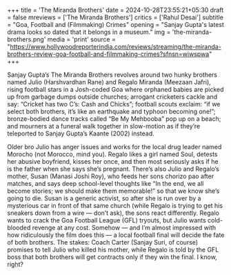 +++
title = 'The Miranda Brothers'
date = 2024-10-28T23:55:21+05:30
draft = false
mreviews = ['The Miranda Brothers']
critics = ['Rahul Desai']
subtitle = "Goa, Football and (Filmmaking) Crimes"
opening = "Sanjay Gupta's latest drama looks so dated that it belongs in a museum."
img = 'the-miranda-brothers.png'
media = 'print'
source = "https://www.hollywoodreporterindia.com/reviews/streaming/the-miranda-brothers-review-goa-football-and-filmmaking-crimes?sfnsn=wiwspwa"
+++

Sanjay Gupta’s The Miranda Brothers revolves around two hunky brothers named Julio (Harshvardhan Rane) and Regalo Miranda (Meezaan Jafri), rising football stars in a Josh-coded Goa where orphaned babies are picked up from garbage dumps outside churches; arrogant cricketers cackle and say: “Cricket has two C’s: Cash and Chicks”; football scouts exclaim: “if we select both brothers, it’s like an earthquake and typhoon becoming one!”; bronze-bodied dance tracks called “Be My Mehbooba” pop up on a beach; and mourners at a funeral walk together in slow-motion as if they’re teleported to Sanjay Gupta’s Kaante (2002) instead.

Older bro Julio has anger issues and works for the local drug leader named Morocho (not Morocco, mind you). Regalo likes a girl named Soul, detests her abusive boyfriend, kisses her once, and then most seriously asks if he is the father when she says she’s pregnant. There’s also Julio and Regalo’s mother, Susan (Manasi Joshi Roy), who feeds her sons chorizo pao after matches, and says deep school-level thoughts like “In the end, we all become stories; we should make them memorable!” so that we know she’s going to die. Susan is a generic activist, so after she is run over by a mysterious car in front of that same church (while Regalo is trying to get his sneakers down from a wire — don’t ask), the sons react differently. Regalo wants to crack the Goa Football League (GFL) tryouts, but Julio wants cold-blooded revenge at any cost. Somehow — and I’m almost impressed with how ridiculously the film does this — a local football final will decide the fate of both brothers. The stakes: Coach Carter (Sanjay Suri, of course) promises to tell Julio who killed his mother, while Regalo is told by the GFL boss that both brothers will get contracts only if they win the final. I know, right?
